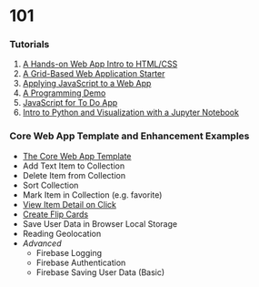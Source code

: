 # 101

### Tutorials
1. [A Hands-on Web App Intro to HTML/CSS](webAppIntro)
2. [A Grid-Based Web Application Starter](gridBasedApp)
3. [Applying JavaScript to a Web App](javascriptApplied)
4. [A Programming Demo](programmingDemo)
5. [JavaScript for To Do App](todoAppJS)
6. [Intro to Python and Visualization with a Jupyter Notebook](https://colab.research.google.com/github/jlyst/101/blob/master/data/Combined_Intro_&_Data_Lab.ipynb)

### Core Web App Template and Enhancement Examples
- [The Core Web App Template](template/coreTemplate)
- Add Text Item to Collection
- Delete Item from Collection
- Sort Collection
- Mark Item in Collection (e.g. favorite)
- [View Item Detail on Click](template/detailView)
- [Create Flip Cards](template/flipCards)
- Save User Data in Browser Local Storage
- Reading Geolocation
- *Advanced*
  - Firebase Logging
  - Firebase Authentication
  - Firebase Saving User Data (Basic)
